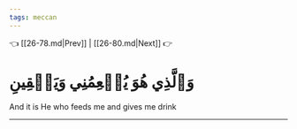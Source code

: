```yaml
---
tags: meccan
---
```


👈 [[26-78.md|Prev]] | [[26-80.md|Next]] 👉

# وَٱلَّذِي هُوَ يُطۡعِمُنِي وَيَسۡقِينِ

And it is He who feeds me and gives me drink

---

